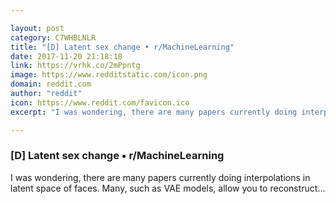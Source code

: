 ```yaml
---

layout: post
category: C7WHBLNLR
title: "[D] Latent sex change • r/MachineLearning"
date: 2017-11-20 21:18:18
link: https://vrhk.co/2mPpntg
image: https://www.redditstatic.com/icon.png
domain: reddit.com
author: "reddit"
icon: https://www.reddit.com/favicon.ico
excerpt: "I was wondering, there are many papers currently doing interpolations in latent space of faces. Many, such as VAE models, allow you to reconstruct..."

---
```


### [D] Latent sex change • r/MachineLearning

I was wondering, there are many papers currently doing interpolations in latent space of faces. Many, such as VAE models, allow you to reconstruct...